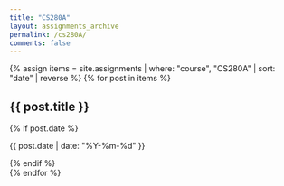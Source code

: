 ```yaml
---
title: "CS280A"
layout: assignments_archive
permalink: /cs280A/
comments: false
---
```


<div class="assignment-grid">
  {% assign items = site.assignments | where: "course", "CS280A" | sort: "date" | reverse %}
  {% for post in items %}
    <div class="assignment-card" onclick="location.href='{{ post.url | relative_url }}'">
      <h2>{{ post.title }}</h2>
      {% if post.date %}
        <p class="assignment-date">{{ post.date | date: "%Y-%m-%d" }}</p>
      {% endif %}
    </div>
  {% endfor %}
</div>
